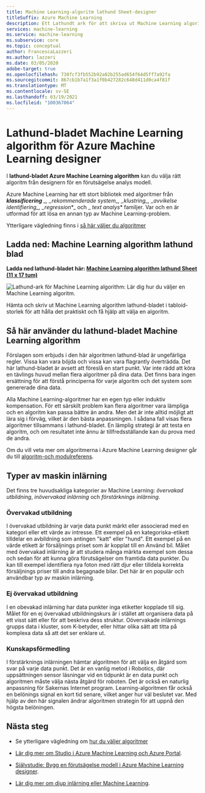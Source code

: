 ```yaml
---
title: Machine Learning-algoritm lathund Sheet-designer
titleSuffix: Azure Machine Learning
description: Ett Lathundt ark för att skriva ut Machine Learning algorithm hjälper dig att välja rätt algoritm för förutsägande modellen i Azure Machine Learning designer.
services: machine-learning
ms.service: machine-learning
ms.subservice: core
ms.topic: conceptual
author: FrancescaLazzeri
ms.author: lazzeri
ms.date: 03/05/2020
adobe-target: true
ms.openlocfilehash: 730fcf3fb552b92a02b255ad654f64d5ff7a92fa
ms.sourcegitcommit: 867cb1b7a1f3a1f0b427282c648d411d0ca4f81f
ms.translationtype: MT
ms.contentlocale: sv-SE
ms.lasthandoff: 03/19/2021
ms.locfileid: "100367064"
---
```

# <a name="machine-learning-algorithm-cheat-sheet-for-azure-machine-learning-designer"></a>Lathund-bladet Machine Learning algorithm för Azure Machine Learning designer

I **lathund-bladet Azure Machine Learning algorithm** kan du välja rätt algoritm från designern för en förutsägelse analys modell.

Azure Machine Learning har ett stort bibliotek med algoritmer från ***klassificering** _, _*_rekommenderade system_*_, _*_klustring_*_, _*_avvikelse identifiering_*_, _*_regression_*_ och _ *_text analys_** familjer. Var och en är utformad för att lösa en annan typ av Machine Learning-problem.

Ytterligare vägledning finns i [så här väljer du algoritmer](how-to-select-algorithms.md)

## <a name="download-machine-learning-algorithm-cheat-sheet"></a>Ladda ned: Machine Learning algorithm lathund blad

**Ladda ned lathund-bladet här: [Machine Learning algorithm lathund Sheet (11 x 17 tum)](https://download.microsoft.com/download/3/5/b/35bb997f-a8c7-485d-8c56-19444dafd757/azure-machine-learning-algorithm-cheat-sheet-nov2019.pdf?WT.mc_id=docs-article-lazzeri)**

![Lathund-ark för Machine Learning algorithm: Lär dig hur du väljer en Machine Learning algoritm.](./media/algorithm-cheat-sheet/machine-learning-algorithm-cheat-sheet.svg)

Hämta och skriv ut Machine Learning algorithm lathund-bladet i tabloid-storlek för att hålla det praktiskt och få hjälp att välja en algoritm.

## <a name="how-to-use-the-machine-learning-algorithm-cheat-sheet"></a>Så här använder du lathund-bladet Machine Learning algorithm

Förslagen som erbjuds i den här algoritmen lathund-blad är ungefärliga regler. Vissa kan vara böjda och vissa kan vara flagrantly överträdda. Det här lathund-bladet är avsett att föreslå en start punkt. Var inte rädd att köra en tävlings huvud mellan flera algoritmer på dina data. Det finns bara ingen ersättning för att förstå principerna för varje algoritm och det system som genererade dina data.

Alla Machine Learning-algoritmer har en egen typ eller induktiv kompensation. För ett särskilt problem kan flera algoritmer vara lämpliga och en algoritm kan passa bättre än andra. Men det är inte alltid möjligt att lära sig i förväg, vilket är den bästa anpassningen. I sådana fall visas flera algoritmer tillsammans i lathund-bladet. En lämplig strategi är att testa en algoritm, och om resultatet inte ännu är tillfredsställande kan du prova med de andra. 

Om du vill veta mer om algoritmerna i Azure Machine Learning designer går du till [algoritm-och modulreferens](algorithm-module-reference/module-reference.md).

## <a name="kinds-of-machine-learning"></a>Typer av maskin inlärning

Det finns tre huvudsakliga kategorier av Machine Learning: *övervakad utbildning*, *inövervakad inlärning* och *förstärknings inlärning*.

### <a name="supervised-learning"></a>Övervakad utbildning

I övervakad utbildning är varje data punkt märkt eller associerad med en kategori eller ett värde av intresse. Ett exempel på en kategoriska-etikett tilldelar en avbildning som antingen "katt" eller "hund". Ett exempel på en värde etikett är försäljnings priset som är kopplat till en Använd bil. Målet med övervakad inlärning är att studera många märkta exempel som dessa och sedan för att kunna göra förutsägelser om framtida data punkter. Du kan till exempel identifiera nya foton med rätt djur eller tilldela korrekta försäljnings priser till andra begagnade bilar. Det här är en populär och användbar typ av maskin inlärning.

### <a name="unsupervised-learning"></a>Ej övervakad utbildning

I en obevakad inlärning har data punkter inga etiketter kopplade till sig. Målet för en ej övervakad utbildningskurs är i stället att organisera data på ett visst sätt eller för att beskriva dess struktur. Oövervakade inlärnings grupps data i kluster, som K-betyder, eller hittar olika sätt att titta på komplexa data så att det ser enklare ut.

### <a name="reinforcement-learning"></a>Kunskapsförmedling

I förstärknings inlärningen hämtar algoritmen för att välja en åtgärd som svar på varje data punkt. Det är en vanlig metod i Robotics, där uppsättningen sensor läsningar vid en tidpunkt är en data punkt och algoritmen måste välja nästa åtgärd för roboten. Det är också en naturlig anpassning för Sakernas Internet program. Learning-algoritmen får också en belönings signal en kort tid senare, vilket anger hur väl beslutet var. Med hjälp av den här signalen ändrar algoritmen strategin för att uppnå den högsta belöningen. 

## <a name="next-steps"></a>Nästa steg

* Se ytterligare vägledning om [hur du väljer algoritmer](how-to-select-algorithms.md)

* [Lär dig mer om Studio i Azure Machine Learning och Azure Portal](overview-what-is-azure-ml.md).

* [Självstudie: Bygg en förutsägelse modell i Azure Machine Learning designer](tutorial-designer-automobile-price-train-score.md).

* [Lär dig mer om djup inlärning eller Machine Learning](concept-deep-learning-vs-machine-learning.md).
